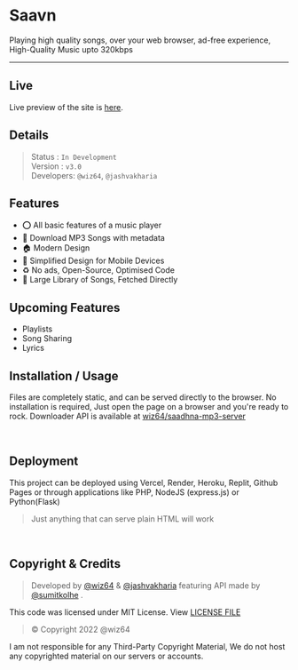 # Saavn

 <p>Playing high quality songs, over your web browser, ad-free experience, High-Quality Music upto 320kbps</p>
 
---

## Live

Live preview of the site is [here](https://saavn-web-ui.onrender.com/).

## Details
> Status : `In Development`<br>
Version : `v3.0` <br>
Developers: `@wiz64`, `@jashvakharia`
## Features
- ⭕ All basic features of a music player
- :green_apple: Download MP3 Songs with metadata
- 🏠 Modern Design
- 📱 Simplified Design for Mobile Devices
- ♻ No ads, Open-Source, Optimised Code
- 🎵 Large Library of Songs, Fetched Directly
  
## Upcoming Features
- Playlists
- Song Sharing
- Lyrics
  
## Installation / Usage

Files are completely static, and can be served directly to the browser. No installation is required, Just open the page on a browser and you're ready to rock.
Downloader API is available at [wiz64/saadhna-mp3-server](https://github.com/wiz64/saadhna-mp3-server)

<br>

## Deployment
This project can be deployed using  Vercel, Render, Heroku, Replit, Github Pages or through applications like PHP, NodeJS (express.js) or Python(Flask)

> Just anything that can serve plain HTML will work

<br>

## Copyright & Credits
> Developed by [@wiz64](https://github.com/wiz64) & [@jashvakharia](https://github.com/jashvakharia) featuring API made by [@sumitkolhe](https://github/sumitkolhe) .

This code was licensed under MIT License. View [LICENSE FILE](./LICENSE)
> &copy;  Copyright 2022 @wiz64

I am not responsible for any Third-Party Copyright Material, We do not host any copyrighted material on our servers or accounts.

